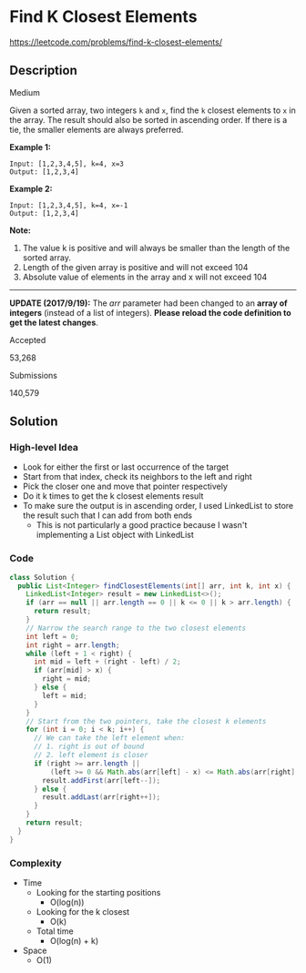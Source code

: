 # Find K Closest Elements

<https://leetcode.com/problems/find-k-closest-elements/>

## Description

Medium

Given a sorted array, two integers `k` and `x`, find the `k` closest elements to `x` in the array. The result should also be sorted in ascending order. If there is a tie, the smaller elements are always preferred.

**Example 1:**

```
Input: [1,2,3,4,5], k=4, x=3
Output: [1,2,3,4]
```



**Example 2:**

```
Input: [1,2,3,4,5], k=4, x=-1
Output: [1,2,3,4]
```



**Note:**

1. The value k is positive and will always be smaller than the length of the sorted array.
2. Length of the given array is positive and will not exceed 104
3. Absolute value of elements in the array and x will not exceed 104



------

**UPDATE (2017/9/19):**
The *arr* parameter had been changed to an **array of integers** (instead of a list of integers). **Please reload the code definition to get the latest changes**.

Accepted

53,268

Submissions

140,579

## Solution

### High-level Idea

- Look for either the first or last occurrence of the target
- Start from that index, check its neighbors to the left and right
- Pick the closer one and move that pointer respectively
- Do it k times to get the k closest elements result
- To make sure the output is in ascending order, I used LinkedList to store the result such that I can add from both ends
  - This is not particularly a good practice because I wasn't implementing a List object with LinkedList

### Code

```java
class Solution {
  public List<Integer> findClosestElements(int[] arr, int k, int x) {
    LinkedList<Integer> result = new LinkedList<>();
    if (arr == null || arr.length == 0 || k <= 0 || k > arr.length) {
      return result;
    }
    // Narrow the search range to the two closest elements
    int left = 0;
    int right = arr.length;
    while (left + 1 < right) {
      int mid = left + (right - left) / 2;
      if (arr[mid] > x) {
        right = mid;
      } else {
        left = mid;
      }
    }
    // Start from the two pointers, take the closest k elements
    for (int i = 0; i < k; i++) {
      // We can take the left element when:
      // 1. right is out of bound
      // 2. left element is closer
      if (right >= arr.length || 
          (left >= 0 && Math.abs(arr[left] - x) <= Math.abs(arr[right] - x))) {
        result.addFirst(arr[left--]);
      } else {
        result.addLast(arr[right++]);
      }
    }
    return result;
  }
}
```

### Complexity

- Time
  - Looking for the starting positions
    - O(log(n))
  - Looking for the k closest
    - O(k)
  - Total time
    - O(log(n) + k)
- Space
  - O(1)